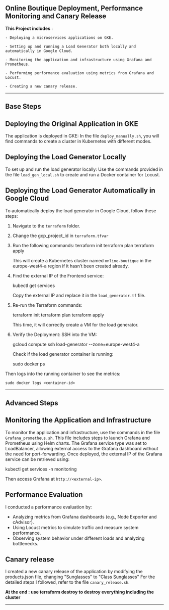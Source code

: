 ## Online Boutique Deployment, Performance Monitoring and Canary Release ###

**This Project includes** : 

    - Deploying a microservices applications on GKE.
    
    - Setting up and running a Load Generator both locally and automatically in Google Cloud.
    
    - Monitoring the application and infrastructure using Grafana and Prometheus.
    
    - Performing performance evaluation using metrics from Grafana and Locust.
    
    - Creating a new canary release.

____________________________________________________________________________

## Base Steps 

## Deploying the Original Application in GKE

The application is deployed in GKE: In the file `deploy_manually.sh`, you will find commands to create a cluster in Kubernetes with different modes.

## Deploying the Load Generator Locally

To set up and run the load generator locally: Use the commands provided in the file `load_gen_local.sh` to create and run a Docker container for Locust.

## Deploying the Load Generator Automatically in Google Cloud
To automatically deploy the load generator in Google Cloud, follow these steps:

1. Navigate to the `terraform` folder.
2. Change the gcp_project_id in `terraform.tfvar` 
3. Run the following commands:
   terraform init
   terraform plan
   terraform apply

   This will create a Kubernetes cluster named `online-boutique` in the europe-west4-a region if it hasn’t been created already.

4. Find the external IP of the Frontend service:
   
   kubectl get services
 
   Copy the external IP and replace it in the `load_generator.tf` file.

5. Re-run the Terraform commands:

   terraform init
   terraform plan
   terraform apply

   This time, it will correctly create a VM for the load generator.

6. Verify the Deployment:
   SSH into the VM:

     gcloud compute ssh load-generator --zone=europe-west4-a

   Check if the load generator container is running:

     sudo docker ps

  Then logs into the running container to see the metrics: 

    sudo docker logs <container-id>

____________________________________________________________________________

## Advanced Steps

## Monitoring the Application and Infrastructure

To monitor the application and infrastructure, use the commands in the file `Grafana_prometheus.sh`.
This file includes steps to launch Grafana and Prometheus using Helm charts.
The Grafana service type was set to LoadBalancer, allowing external access to the Grafana dashboard without the need for port-forwarding.
Once deployed, the external IP of the Grafana service can be retrieved using:

  kubectl get services -n monitoring

Then access Grafana at `http://<external-ip>`.


## Performance Evaluation

I conducted a performance evaluation by:
  - Analyzing metrics from Grafana dashboards (e.g., Node Exporter and cAdvisor).
  - Using Locust metrics to simulate traffic and measure system performance.
  - Observing system behavior under different loads and analyzing bottlenecks.


## Canary release 

I created a new canary release of the application by modifying the products.json file,
changing "Sunglasses" to "Class Sunglasses"
For the detailed steps I followed, refer to the file `canary_release.sh`.

**At the end : use terraform destroy to destroy everything including the cluster**

____________________________________________________________________________

